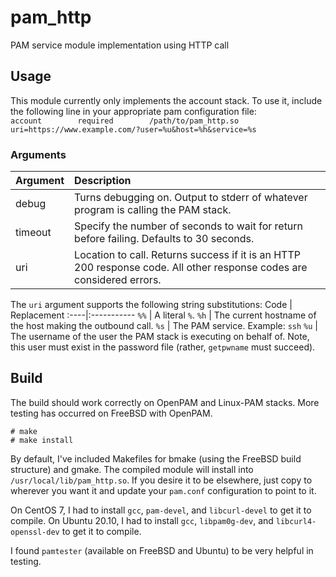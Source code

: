 # pam_http
PAM service module implementation using HTTP call

## Usage
This module currently only implements the account stack. To use it, include the following line in your appropriate pam configuration file:  
`account        required        /path/to/pam_http.so    uri=https://www.example.com/?user=%u&host=%h&service=%s`

### Arguments
Argument | Description
:--------|:-----------
debug    | Turns debugging on. Output to stderr of whatever program is calling the PAM stack.
timeout  | Specify the number of seconds to wait for return before failing. Defaults to 30 seconds.
uri      | Location to call. Returns success if it is an HTTP 200 response code. All other response codes are considered errors.

The `uri` argument supports the following string substitutions:
Code | Replacement
:----|:-----------
`%%` | A literal `%`.
`%h` | The current hostname of the host making the outbound call.
`%s` | The PAM service. Example: `ssh`
`%u` | The username of the user the PAM stack is executing on behalf of. Note, this user must exist in the password file (rather, `getpwname` must succeed).

## Build
The build should work correctly on OpenPAM and Linux-PAM stacks. More testing has occurred on FreeBSD with OpenPAM.
```
# make
# make install
```
By default, I've included Makefiles for bmake (using the FreeBSD build structure) and gmake. The compiled module will install into `/usr/local/lib/pam_http.so`. If you desire it to be elsewhere, just copy to wherever you want it and update your `pam.conf` configuration to point to it.

On CentOS 7, I had to install `gcc`, `pam-devel`, and `libcurl-devel` to get it to compile.
On Ubuntu 20.10, I had to install `gcc`, `libpam0g-dev`, and `libcurl4-openssl-dev` to get it to compile.

I found `pamtester` (available on FreeBSD and Ubuntu) to be very helpful in testing.
